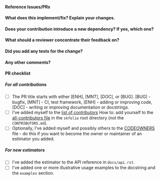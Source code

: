 <!--
Welcome to skfolio, and thanks for contributing!
-->

#### Reference Issues/PRs
<!--
Example: Fixes #1234. See also #3456.

Please use keywords (e.g., Fixes) to create link to the issues or pull requests
you resolved, so that they will automatically be closed when your pull request
is merged. See https://github.com/blog/1506-closing-issues-via-pull-requests.
If no issue exists, you can open one here: https://github.com/skfolio/skfolio/issues
-->


#### What does this implement/fix? Explain your changes.
<!--
A clear and concise description of what you have implemented.
-->

#### Does your contribution introduce a new dependency? If yes, which one?

<!--
Only relevant if you changed pyproject.toml.
We try to minimize dependencies in the core dependency set.
-->

#### What should a reviewer concentrate their feedback on?

<!-- This section is particularly useful if you have a pull request that is still in development. You can guide the reviews to focus on the parts that are ready for their comments. We suggest using bullets (indicated by * or -) and filled checkboxes [x] here -->

#### Did you add any tests for the change?

<!-- This section is useful if you have added a test in addition to the existing ones. This will ensure that further changes to these files won't introduce the same kind of bug. It is considered good practice to add tests with newly added code to enforce the fact that the code actually works. This will reduce the chance of introducing logical bugs.
-->

#### Any other comments?
<!--
We value all user contributions, no matter how small or complex they are. Please feel free to any additional comments.
-->

#### PR checklist
<!--
Please go through the checklist below. Please feel free to remove points if they are not applicable.
-->

##### For all contributions
- [ ] The PR title starts with either [ENH], [MNT], [DOC], or [BUG]. [BUG] - bugfix, [MNT] - CI, test framework, [ENH] - adding or improving code, [DOC] - writing or improving documentation or docstrings.
- [ ] I've added myself to the [list of contributors](https://github.com/skfolio/skfolio/blob/main/CONTRIBUTORS.md)
  How to: add yourself to the [all-contributors file](https://github.com/skfolio/skfolio/blob/main/.all-contributorsrc) in the `skfolio` root directory (not the `CONTRIBUTORS.md`). 
- [ ] Optionally, I've added myself and possibly others to the [CODEOWNERS](https://github.com/skfolio/skfolio/blob/main/CODEOWNERS) file - do this if you want to become the owner or maintainer of an estimator you added.

##### For new estimators
- [ ] I've added the estimator to the API reference in `docs/api.rst`.
- [ ] I've added one or more illustrative usage examples to the docstring and the `examples` section.

<!--
Thanks for contributing!
-->